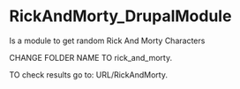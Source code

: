 # RickAndMorty_DrupalModule
Is a module to get random Rick And Morty Characters

CHANGE FOLDER NAME TO rick_and_morty.

TO check results go to: URL/RickAndMorty.
